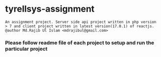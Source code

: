 # tyrellsys-assignment

`An assignment project. Server side api project written in php version > 7 and client project written in latest version(17.0.1) of reactjs.
 @author Md.Rajib Ul Islam <mdrajibul@gmail.com>
`

### Please follow readme file of each project to setup and run the particular project